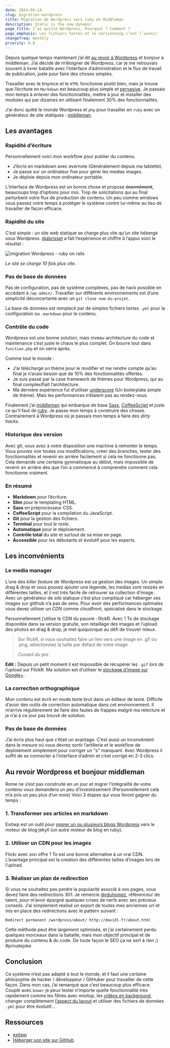 ```yaml
---
date: 2014-04-14
slug: migration-wordpress
title: Migration de Wordpress vers ruby et Middleman
description: Static is the new dynamic
page_title: J’ai quitté Wordpress, Pourquoi ? Comment ?
page_emphasis: Les fichiers textes et le versionning c’est l’avenir
changefreq: monthly
priority: 0.8
---
```


Depuis quelque temps maintenant j’ai dit [au revoir à Wordpress](http://lesjoiesducode.fr/post/78835971429/quand-lintegrateur-veut-toucher-au-php) et bonjour à middleman.
J’ai décidé de m’éloigner de Wordpress, car je me retrouvais souvent à livrer bataille avec l’interface d’administration et le flux de travail de publication, juste pour faire des choses simples.

Travailler avec le tinymce et le `HTML` fonctionne plutôt bien, mais je trouve que l’écriture en `Markdown` est beaucoup plus simple et [pervasive](http://fr.wikipedia.org/wiki/Environnement_pervasif).
Je passais mon temps à enlever des fonctionnalités, mettre à jour et installer des modules qui par dizaines en utilisant finalement 30% des fonctionnalités.

J’ai donc quitté le monde Wordpress et `php` pour travailler en `ruby` avec un générateur de site statiques : [middleman](http://middlemanapp.com/).

## Les avantages

### Rapidité d’écriture

Personnellement voici mon workflow pour publier du contenu.

- J’écris en markdown avec evernote (Généralement depuis ma tablette).
- Je passe sur un ordinateur fixe pour gérer les medias images.
- Je déploie depuis mon ordinateur portable.

L’interface de Wordpress est un bonne chose et propose <s>énormément</s>, beaucoups trop d’options pour moi. Trop de solicitations qui au final perturbent votre flux de production de contenu. Un peu comme windows vous passez votre temps à protéger le système contre lui-même au lieu de travailler de façon efficace.

### Rapidité du site

C’est simple : un site web statique se charge plus vite qu’un site hébergé sous Wordpress. [@abrisset](https://twitter.com/ABrisset) a fait l’expérience et chiffre à l’appui voici le résultat :

![migration Wordpress - ruby on rails](https://farm4.staticflickr.com/3724/13851401935_98a7267d54_o.png)

_Le site se charge 10 fois plus vite_.

### Pas de base de données

Pas de configuration, pas de système complexes, pas de hack possible en accédant à `/wp-admin/`. Travailler sur différents environnements est d’une simplicité déconcertante avec un `git clone nom-du-projet`.

La base de données est remplacé par de simples fichiers textes `.yml` pour la configuration ou `.markdown` pour le contenu.

### Contrôle du code

Wordpress est une bonne solution, mais niveau architecture du code et maintenance c’est juste le chaos le plus complet. On bourre tout dans `function.php` et on verra après.

Comme tout le monde :

- J’ai téléchargé un thème pour le modifier et me rendre compte qu’au final je n’avais besoin que de 10% des fonctionnalités offertes.
- Je suis passé par la case framework de thèmes pour Wordpress, qui au final complexifiait l’architecture.
- Ma dernière expérience fut d’utiliser [underscore](http://underscores.me/) (Un boilerplate simple de thème). Mais les performances n’étaient pas au rendez-vous.

Finalement j’ai [middleman](http://middlemanapp.com/) qui embarque de base [Sass](http://sass-lang.com/), [CoffeeScript](http://coffeescript.org/) et juste ce qu’il faut de [ruby](http://rubyonrails.org/). Je passe mon temps à construire des choses. Contrairement à Wordpress où je passais mon temps à faire des _dirty hacks_.

### Historique des version

Avec git, vous avez à votre disposition une machine à remonter le temps. Vous pouvez voir toutes vos modifications, créer des branches, tester des fonctionnalités et revenir en arrière facilement si cela ne fonctionne pas. Cela demande une certaine gymnatisque au début, mais impossible de revenir en arrière dès que l’on a commencé à comprendre comment cela fonctionne vraiment.

### En résumé

- __Markdown__ pour l’écriture.
- __Slim__ pour le templating HTML.
- __Sass__ en préprocesseur CSS.
- __CoffeeScript__ pour la compilation du JavaScript.
- __Git__ pour la gestion des fichiers.
- __Terminal__ pour _tout le reste_.
- __Automatique__ pour le déploiement.
- __Contrôle total__ du site et surtout de sa mise en page.
- __Accessible__ pour les débutants et évolutif pour les experts.

## Les inconvénients

### Le media manager

L’une des _killer feature_ de Wordpress est sa gestion des images. Un simple drag & drop et vous pouvez ajouter une légende, les medias sont resizés en différentes tailles, et il est très facile de retrouver sa collection d’image.
Avec un générateur de site statique c’est plus compliqué car héberger ses images sur gitthub n’a pas de sens. Pour avoir des performances optimales vous devez utiliser un _CDN_ comme cloudfront, spécialisé dans le stockage.

Personnellement j’utilise le CDN du pauvre : flickR. Avec 1 To de stockage disponible dans sa version gratuite, son retaillage des images et l’upload des photos en drag & drop, je met quiquonque au défi de trouver mieux.

> Sur flickR, si vous souhaitez faire un lien vers une image en .gif ou .png, sélectionnez la taille par défaut de votre image
>
> <cite>Conseil du pro</cite>

__Edit :__ Depuis un petit moment il est impossible de récupérer les `.gif` lors de l’upload sur FlickR. Ma solution est d’utiliser le [stockage d’image sur Google+](https://plus.google.com/photos/+DavidLeulietteWeb/albums/6018079515488972289).

### La correction orthographique

Mon contenu est écrit en mode texte brut dans un éditeur de texte. Difficile d’avoir des outils de correction automatique dans cet environnement. Il m’arrive régulièrement de faire des fautes de frappes malgré ma relecture et je n’ai à ce jour pas trouvé de solution.

### Pas de base de données

J’ai écris plus haut que c’était un avantage. C’est aussi un inconvénient dans le mesure où vous devrez sortir l’artillerie et le workflow de deploiement simplement pour corriger un "s" manquant. Avec Wordpress il suffit de se connecter à l’interface d’admin et c’est corrigé en 2-3 clics.

## Au revoir Wordpress et bonjour middleman

Rome ne s’est pas construite en un jour et migrer l’intégralité de votre contenu vous demandera un peu d’investissement (Personnellement cela m’a pris un peu plus d’un mois)
Voici 3 étapes qui vous feront gagner du temps :

### 1. Transformer ses articles en markdown

Exitwp est un outil pour [migrer un ou plusieurs blogs Wordpress](https://github.com/thomasf/exitwp) vers le moteur de blog jekyll (un autre moteur de blog en ruby).

### 2. Utiliser un CDN pour les images

Flickr avec son offre 1 To est une bonne alternative à un vrai CDN. L’avantage principal est la création des différentes tailles d’images lors de l’upload.

### 3. Réaliser un plan de redirection

Si vous ne souhaitez pas perdre la popularité associé à vos pages, vous devez faire des redirections 301. Je remercie [@rduhomez](https://twitter.com/rduhomez), référenceur de talent, pour m’avoir épargné quelques crises de nerfs avec ses précieux conseils.
J’ai simplement réalisé un export de toutes mes anciennes url et mis en place des redirections avec le pattern suivant :

    Redirect permanent /wordpress/about/ http://davidl.fr/about.html

Cette méthode peut être largement optimisée, et j’ai certainement perdu quelques morceaux dans la bataille, mais mon objectif principal et de produire du contenu & du code. De toute façon le SEO ça ne sert à rien ;) #privatejoke

## Conclusion

Ce système n’est pas adapté à tout le monde, et il faut une certaine philosophie de hacker / développeur / GitHuber pour travailler de cette façon. Dans mon cas, j’ai remarqué que c’est beaucoup plus efficace. Couplé avec `bower` je peux tester n’importe quelle fonctionnalité très rapidement comme les filtres avec mixitup, les [vidéos en background](/design/webdesign.html), changer complètement [l’aspect du layout](http://davidl.fr/books.html) et utiliser des fichiers de données `.yml` pour être évolutif…

## Ressources

- [exitwp](https://github.com/thomasf/exitwp)
- [Héberger son site sur GitHub](http://davidl.fr/blog/hebergement-gratuit-ovh.html)
